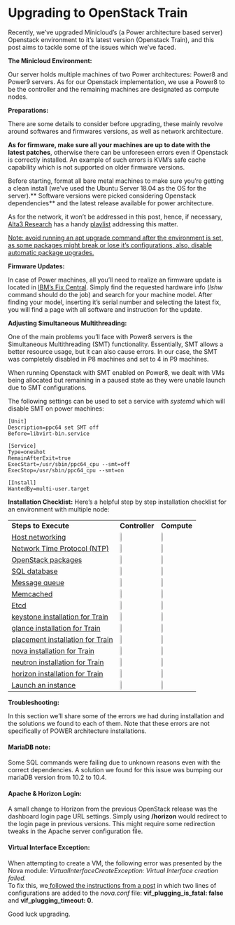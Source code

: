 # Upgrading to OpenStack Train

Recently, we’ve upgraded Minicloud’s (a Power architecture based server) Openstack environment to it’s latest version (Openstack Train), and this post aims to tackle some of the issues which we’ve faced.

**The Minicloud Environment:**

Our server holds multiple machines of two Power architectures: Power8 and Power9 servers. As for our Openstack implementation, we use a Power8 to be the controller and the remaining machines are designated as compute nodes.

**Preparations:**

There are some details to consider before upgrading, these mainly revolve around softwares and firmwares versions, as well as network architecture.

**As for firmware, make sure all your machines are up to date with the latest patches**, otherwise there can be unforeseen errors even if Openstack is correctly installed. An example of such errors is KVM’s safe cache capability which is not supported on older firmware versions.

Before starting, format all bare metal machines to make sure you’re getting a clean install (we’ve used the Ubuntu Server 18.04 as the OS for the server).** Software versions were picked considering Openstack dependencies** and the latest release available for power architecture.

As for the network, it won’t be addressed in this post, hence, if necessary, [Alta3 Research](https://alta3.com/) has a handy [playlist](https://www.youtube.com/watch?v=8FYgmM3tUCM) addressing this matter.

<span style="text-decoration:underline;">Note: avoid running an apt upgrade command after the environment is set, as some packages might break or lose it’s configurations, also, disable automatic package upgrades.</span>

**Firmware Updates:**

In case of Power machines, all you’ll need to realize an firmware update is located in [IBM’s Fix Central](https://www.ibm.com/support/fixcentral/). Simply find the requested hardware info (_lshw_ command should do the job) and search for your machine model. After finding your model, inserting it’s serial number and selecting the latest fix, you will find a page with all software and instruction for the update.

**Adjusting Simultaneous Multithreading:**

One of the main problems you’ll face with Power8 servers is the Simultaneous Multithreading (SMT) functionality. Essentially, SMT allows a better resource usage, but it can also cause errors. In our case, the SMT was completely disabled in P8 machines and set to 4 in P9 machines.

When running Openstack with SMT enabled on Power8, we dealt with VMs being allocated but remaining in a paused state as they were unable launch due to SMT configurations.

The following settings can be used to set a service with _systemd_ which will disable SMT on power machines:

    [Unit]
    Description=ppc64 set SMT off
    Before=libvirt-bin.service

    [Service]
    Type=oneshot
    RemainAfterExit=true
    ExecStart=/usr/sbin/ppc64_cpu --smt=off
    ExecStop=/usr/sbin/ppc64_cpu --smt=on

    [Install]
    WantedBy=multi-user.target


**Installation Checklist:** Here’s a helpful step by step installation checklist for an environment with multiple node:


<table>
  <tr>
   <td><strong>Steps to Execute</strong>
   </td>
   <td><strong>Controller</strong>
   </td>
   <td><strong>Compute</strong>
   </td>
  </tr>
  <tr>
   <td><a href="https://docs.openstack.org/install-guide/environment-networking.html">Host networking</a>
   </td>
   <td><strong><img src="check.png" height="10%"/></strong>
   </td>
   <td><strong><img src="check.png" height="10%"/></strong></strong>
   </td>
  </tr>
  <tr>
   <td><a href="https://docs.openstack.org/install-guide/environment-ntp.html">Network Time Protocol (NTP)</a>
   </td>
   <td><strong><img src="check.png" height="10%"/></strong></strong>
   </td>
   <td><strong><img src="check.png" height="10%"/></strong></strong>
   </td>
  </tr>
  <tr>
   <td><a href="https://docs.openstack.org/install-guide/environment-packages.html">OpenStack packages</a>
   </td>
   <td><strong><img src="check.png" height="10%"/></strong></strong>
   </td>
   <td><strong><img src="check.png" height="10%"/></strong></strong>
   </td>
  </tr>
  <tr>
   <td><a href="https://docs.openstack.org/install-guide/environment-sql-database.html">SQL database</a>
   </td>
   <td><strong><img src="check.png" height="10%"/></strong></strong>
   </td>
   <td><strong><img src="cross.png" height="8.5%"/></strong></strong>
   </td>
  </tr>
  <tr>
   <td><a href="https://docs.openstack.org/install-guide/environment-messaging.html">Message queue</a>
   </td>
   <td><strong><img src="check.png" height="10%"/></strong></strong>
   </td>
   <td><strong><img src="cross.png" height="8.5%"/></strong>
   </td>
  </tr>
  <tr>
   <td><a href="https://docs.openstack.org/install-guide/environment-memcached.html">Memcached</a>
   </td>
   <td><strong><img src="check.png" height="10%"/></strong></strong>
   </td>
   <td><strong><img src="cross.png" height="8.5%"/></strong>
   </td>
  </tr>
  <tr>
   <td><a href="https://docs.openstack.org/install-guide/environment-etcd.html">Etcd</a>
   </td>
   <td><strong><img src="check.png" height="10%"/></strong></strong>
   </td>
   <td><strong><img src="cross.png" height="8.5%"/></strong>
   </td>
  </tr>
  <tr>
   <td><a href="https://docs.openstack.org/keystone/train/install/">keystone installation for Train</a>
   </td>
   <td><strong><img src="check.png" height="10%"/></strong></strong>
   </td>
   <td><strong><img src="cross.png" height="8.5%"/></strong>
   </td>
  </tr>
  <tr>
   <td><a href="https://docs.openstack.org/glance/train/install/">glance installation for Train </a>
   </td>
   <td><strong><img src="check.png" height="10%"/></strong></strong>
   </td>
   <td><strong><img src="cross.png" height="8.5%"/></strong>
   </td>
  </tr>
  <tr>
   <td><a href="https://docs.openstack.org/placement/train/install/">placement installation for Train</a>
   </td>
   <td><strong><img src="check.png" height="10%"/></strong></strong>
   </td>
   <td><strong><img src="cross.png" height="8.5%"/></strong>
   </td>
  </tr>
  <tr>
   <td><a href="https://docs.openstack.org/nova/train/install/">nova installation for Train</a>
   </td>
   <td><strong><img src="check.png" height="10%"/></strong></strong>
   </td>
   <td><strong><img src="check.png" height="10%"/></strong></strong>
   </td>
  </tr>
  <tr>
   <td><a href="https://docs.openstack.org/neutron/train/install/">neutron installation for Train</a>
   </td>
   <td><strong><img src="check.png" height="10%"/></strong></strong>
   </td>
   <td><strong><img src="check.png" height="10%"/></strong></strong>
   </td>
  </tr>
  <tr>
   <td><a href="https://docs.openstack.org/horizon/train/install/">horizon installation for Train</a>
   </td>
   <td><strong><img src="check.png" height="10%"/></strong></strong>
   </td>
   <td><strong><img src="cross.png" height="8.5%"/></strong>
   </td>
  </tr>
  <tr>
   <td><a href="https://docs.openstack.org/install-guide/launch-instance.html">Launch an instance</a>
   </td>
   <td><strong><img src="check.png" height="10%"/></strong></strong>
   </td>
   <td><strong><img src="check.png" height="10%"/></strong></strong>
   </td>
  </tr>
</table>


**Troubleshooting:**

In this section we’ll share some of the errors we had during installation and the solutions we found to each of them. Note that these errors are not specifically of POWER architecture installations.

#### MariaDB note:
Some SQL commands were failing due to unknown reasons even with the correct dependencies. A solution we found for this issue was bumping our mariaDB version from 10.2 to 10.4.

#### Apache & Horizon Login:
A small change to Horizon from the previous OpenStack release was the dashboard login page URL settings. Simply using **<IP address>/horizon** would redirect to the login page in previous versions. This might require some redirection tweaks in the Apache server configuration file. 

#### Virtual Interface Exception:
When attempting to create a VM, the following error was presented by the Nova module: *VirtualInterfaceCreateException: Virtual Interface creation failed.*\
To fix this, we[ followed the instructions from a post](https://ask.openstack.org/en/question/26938/virtualinterfacecreateexception-virtual-interface-creation-failed/) in which two lines of configurations are added to the _nova.conf_ file: **vif_plugging_is_fatal: false** and **vif_plugging_timeout: 0.**

Good luck upgrading.
<!-- Docs to Markdown version 1.0β18 -->
